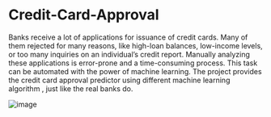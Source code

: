 # Credit-Card-Approval
Banks receive a lot of applications for issuance of credit cards. Many of them rejected for many reasons, like high-loan balances, low-income levels, or too many inquiries on an individual’s credit report. Manually analyzing these applications is error-prone and a time-consuming process. This task can be automated with the power of machine learning. The project provides the credit card approval predictor using different machine learning algorithm , just like the real banks do.

![image](https://github.com/user-attachments/assets/88f1a535-710c-432d-929c-48e106f28cad)


